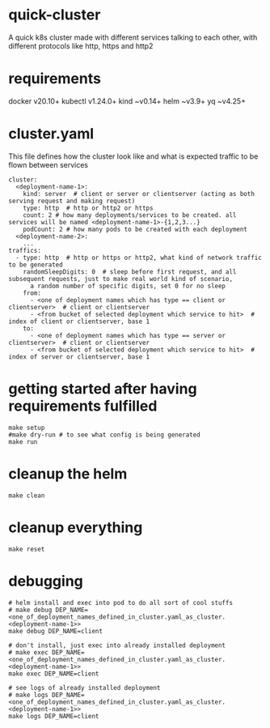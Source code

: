 # quick-cluster
A quick k8s cluster made with different services talking to each other, with different protocols like http, https and http2

# requirements
docker v20.10+
kubectl v1.24.0+
kind ~v0.14+
helm ~v3.9+
yq ~v4.25+

# cluster.yaml
This file defines how the cluster look like and what is expected traffic to be flown between services
```
cluster:
  <deployment-name-1>:
    kind: server  # client or server or clientserver (acting as both serving request and making request)
    type: http  # http or http2 or https
    count: 2 # how many deployments/services to be created. all services will be named <deployment-name-1>-{1,2,3...}
    podCount: 2 # how many pods to be created with each deployment
  <deployment-name-2>:
    ...
traffics:
  - type: http  # http or https or http2, what kind of network traffic to be generated
    randomSleepDigits: 0  # sleep before first request, and all subsequent requests, just to make real world kind of scenario, 
      a random number of specific digits, set 0 for no sleep
    from:
      - <one of deployment names which has type == client or clientserver>  # client or clientserver
      - <from bucket of selected deployment which service to hit>  # index of client or clientserver, base 1
    to:
      - <one of deployment names which has type == server or clientserver>  # client or clientserver
      - <from bucket of selected deployment which service to hit>  # index of server or clientserver, base 1
```

# getting started after having requirements fulfilled
```
make setup
#make dry-run # to see what config is being generated
make run
```

# cleanup the helm
```
make clean
```

# cleanup everything
```
make reset
```

# debugging
```
# helm install and exec into pod to do all sort of cool stuffs
# make debug DEP_NAME=<one_of_deployment_names_defined_in_cluster.yaml_as_cluster.<deployment-name-1>>
make debug DEP_NAME=client

# don't install, just exec into already installed deployment
# make exec DEP_NAME=<one_of_deployment_names_defined_in_cluster.yaml_as_cluster.<deployment-name-1>>
make exec DEP_NAME=client

# see logs of already installed deployment
# make logs DEP_NAME=<one_of_deployment_names_defined_in_cluster.yaml_as_cluster.<deployment-name-1>>
make logs DEP_NAME=client
```
